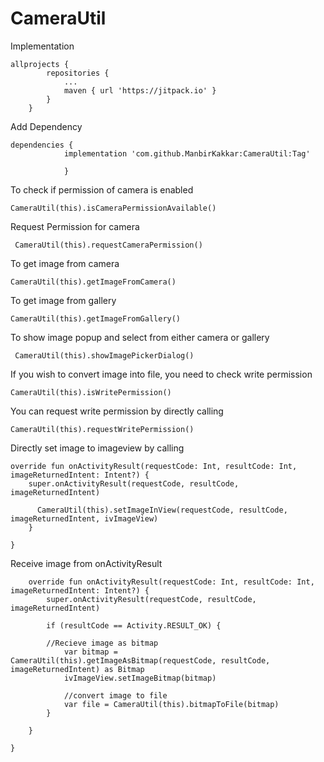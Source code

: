 # CameraUtil

Implementation

    allprojects {
    		repositories {
    			...
    			maven { url 'https://jitpack.io' }
    		}
    	}
    	
Add Dependency

    dependencies {
    	        implementation 'com.github.ManbirKakkar:CameraUtil:Tag'
    	        
    	        }    	

To check if permission of camera is enabled

    CameraUtil(this).isCameraPermissionAvailable()
    
Request Permission for camera    

     CameraUtil(this).requestCameraPermission()
     
To get image from camera

    CameraUtil(this).getImageFromCamera()

To get image from gallery

    CameraUtil(this).getImageFromGallery()

To show image popup and select from either camera or gallery

     CameraUtil(this).showImagePickerDialog()
     
     
If you wish to convert image into file, you need to check write permission

    CameraUtil(this).isWritePermission()   
    
You can request write permission by directly calling

    CameraUtil(this).requestWritePermission()      

Directly set image to imageview by calling

    override fun onActivityResult(requestCode: Int, resultCode: Int, imageReturnedIntent: Intent?) {
        super.onActivityResult(requestCode, resultCode, imageReturnedIntent)

          CameraUtil(this).setImageInView(requestCode, resultCode, imageReturnedIntent, ivImageView)
        }

    }


Receive image from onActivityResult

        override fun onActivityResult(requestCode: Int, resultCode: Int, imageReturnedIntent: Intent?) {
            super.onActivityResult(requestCode, resultCode, imageReturnedIntent)
        
            if (resultCode == Activity.RESULT_OK) {
            
            //Recieve image as bitmap
                var bitmap = CameraUtil(this).getImageAsBitmap(requestCode, resultCode, imageReturnedIntent) as Bitmap
                ivImageView.setImageBitmap(bitmap)
    
                //convert image to file
                var file = CameraUtil(this).bitmapToFile(bitmap)
            }
    
        }
    
    }